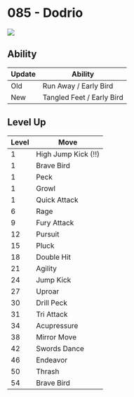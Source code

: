 # 085 - Dodrio
![][085]

## Ability

Update | Ability
---    | ---
Old    | Run Away / Early Bird
New    | Tangled Feet / Early Bird

## Level Up

Level | Move
---   | ---
  1   | High Jump Kick (!!)
  1   | Brave Bird
  1   | Peck
  1   | Growl
  1   | Quick Attack
  6   | Rage
  9   | Fury Attack
 12   | Pursuit
 15   | Pluck
 18   | Double Hit
 21   | Agility
 24   | Jump Kick
 27   | Uproar
 30   | Drill Peck
 31   | Tri Attack
 34   | Acupressure
 38   | Mirror Move
 42   | Swords Dance
 46   | Endeavor
 50   | Thrash
 54   | Brave Bird



[085]: ../img/pokemon/085.png
